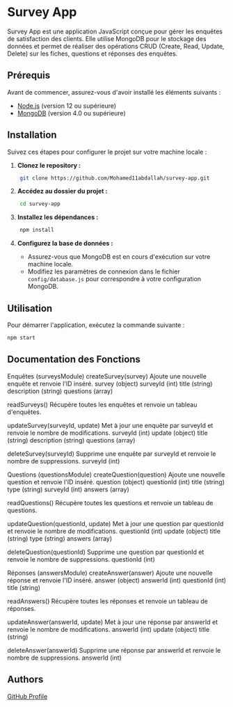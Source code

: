 # Survey App

Survey App est une application JavaScript conçue pour gérer les enquêtes de satisfaction des clients. Elle utilise MongoDB pour le stockage des données et permet de réaliser des opérations CRUD (Create, Read, Update, Delete) sur les fiches, questions et réponses des enquêtes.

## Prérequis

Avant de commencer, assurez-vous d'avoir installé les éléments suivants :

- [Node.js](https://nodejs.org/) (version 12 ou supérieure)
- [MongoDB](https://www.mongodb.com/try/download/community) (version 4.0 ou supérieure)

## Installation

Suivez ces étapes pour configurer le projet sur votre machine locale :

1. **Clonez le repository :**

```bash
    git clone https://github.com/Mohamed11abdallah/survey-app.git
```

2. **Accédez au dossier du projet :**

```bash
    cd survey-app
```

3. **Installez les dépendances :**

```bash
    npm install
```

4. **Configurez la base de données :**

    - Assurez-vous que MongoDB est en cours d'exécution sur votre machine locale.
    - Modifiez les paramètres de connexion dans le fichier `config/database.js` pour correspondre à votre configuration MongoDB.

## Utilisation

Pour démarrer l'application, exécutez la commande suivante :

```bash
npm start
```

## Documentation des Fonctions
Enquêtes (surveysModule)
createSurvey(survey)
Ajoute une nouvelle enquête et renvoie l'ID inséré.
        survey (object)
            surveyId (int)
            title (string)
            description (string)
            questions (array)

readSurveys()
Récupère toutes les enquêtes et renvoie un tableau d'enquêtes.

updateSurvey(surveyId, update)
Met à jour une enquête par surveyId et renvoie le nombre de modifications.
        surveyId (int) 
        update (object) 
            title (string)
            description (string)
            questions (array) 


deleteSurvey(surveyId)
Supprime une enquête par surveyId et renvoie le nombre de suppressions.
        surveyId (int) 

Questions (questionsModule)
createQuestion(question)
Ajoute une nouvelle question et renvoie l'ID inséré.
        question (object) 
            questionId (int)
            title (string) 
            type (string) 
            surveyId (int) 
            answers (array) 

readQuestions()
Récupère toutes les questions et renvoie un tableau de questions.

updateQuestion(questionId, update)
Met à jour une question par questionId et renvoie le nombre de modifications.
        questionId (int)
        update (object) 
            title (string)
            type (string)
            answers (array) 

deleteQuestion(questionId)
Supprime une question par questionId et renvoie le nombre de suppressions.
        questionId (int) 

Réponses (answersModule)
createAnswer(answer)
Ajoute une nouvelle réponse et renvoie l'ID inséré. 
        answer (object) 
            answerId (int) 
            questionId (int)
            title (string) 

readAnswers()
Récupère toutes les réponses et renvoie un tableau de réponses.

updateAnswer(answerId, update)
Met à jour une réponse par answerId et renvoie le nombre de modifications.
        answerId (int) 
        update (object)
            title (string) 

deleteAnswer(answerId)
Supprime une réponse par answerId et renvoie le nombre de suppressions.
        answerId (int) 


## Authors

[GitHub Profile](https://github.com/Mohamed11abdallah)